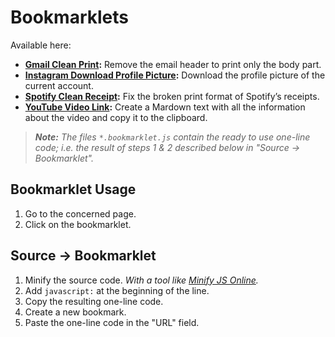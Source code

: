 # Bookmarklets

Available here:

* **[Gmail Clean Print](gmail-clean-print.js):** Remove the email header to print only the body part.
* **[Instagram Download Profile Picture](instagram-download-profile-picture.js):** Download the profile picture of the current account.
* **[Spotify Clean Receipt](spotify-clean-receipt.js):** Fix the broken print format of Spotify’s receipts.
* **[YouTube Video Link](youtube-video-link.js):** Create a Mardown text with all the information about the video and copy it to the clipboard.

> _**Note:** The files `*.bookmarklet.js` contain the ready to use one-line code;
> i.e. the result of steps 1 & 2 described below in "Source → Bookmarklet"._


## Bookmarklet Usage

1. Go to the concerned page.
2. Click on the bookmarklet.


## Source → Bookmarklet

1. Minify the source code. _With a tool like [Minify JS Online](https://minify-js.com/)._
2. Add `javascript:` at the beginning of the line.
3. Copy the resulting one-line code.
4. Create a new bookmark.
5. Paste the one-line code in the "URL" field.
